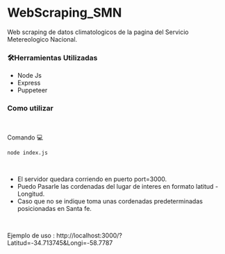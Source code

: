 # WebScraping_SMN
Web scraping de datos climatologicos de la pagina del Servicio Metereologico Nacional. 

### 🛠️Herramientas Utilizadas

<ul>
<li>Node Js</li>
<li>Express</li>
<li>Puppeteer</li>
</ul>

### Como utilizar

<br>

Comando :computer:

<pre>
<code>node index.js</code>
</pre>

<br>


- El servidor quedara corriendo en puerto port=3000.
- Puedo Pasarle las cordenadas del lugar de interes en formato latitud - Longitud.
- Caso que no se indique toma unas cordenadas predeterminadas posicionadas en Santa fe.

<br>

Ejemplo de uso : http://localhost:3000/?Latitud=-34.713745&Longi=-58.7787
